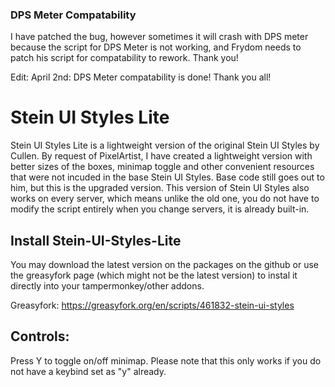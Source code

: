 ### DPS Meter Compatability
I have patched the bug, however sometimes it will crash with DPS meter because the script for DPS Meter is not working, and Frydom needs to patch his script for compatability to rework. Thank you!

Edit: April 2nd: DPS Meter compatability is done! Thank you all!

# Stein UI Styles Lite
Stein UI Styles Lite is a lightweight version of the original Stein UI Styles by Cullen. By request of PixelArtist, I have created a lightweight version with better sizes of the boxes, minimap toggle and other convenient resources that were not incuded in the base Stein UI Styles. Base code still goes out to him, but this is the upgraded version. This version of Stein UI Styles also works on every server, which means unlike the old one, you do not have to modify the script entirely when you change servers, it is already built-in.

## Install Stein-UI-Styles-Lite
You may download the latest version on the packages on the github or use the greasyfork page (which might not be the latest version) to instal it directly into your tampermonkey/other addons.

Greasyfork:
https://greasyfork.org/en/scripts/461832-stein-ui-styles

## Controls:
Press Y to toggle on/off minimap. Please note that this only works if you do not have a keybind set as "y" already.
